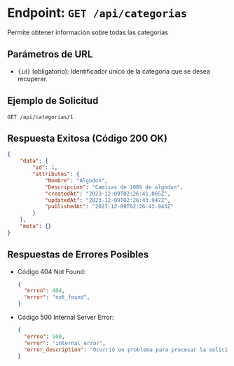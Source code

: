 # Endpoint: `GET /api/categorias`

Permite obtener información sobre todas las categorias

## Parámetros de URL
- `{id}` (obligatorio): Identificador único de la categoria que se desea recuperar.

## Ejemplo de Solicitud
```http
GET /api/categorias/1
```

## Respuesta Exitosa (Código 200 OK)
```json
{
    "data": {
        "id": 1,
        "attributes": {
            "Nombre": "Algodon",
            "Descripcion": "Camisas de 100% de algodon",
            "createdAt": "2023-12-09T02:26:41.065Z",
            "updatedAt": "2023-12-09T02:26:43.947Z",
            "publishedAt": "2023-12-09T02:26:43.943Z"
        }
    },
    "meta": {}
}
```

## Respuestas de Errores Posibles
- Código 404 Not Found:

  ```json
  {
    "errno": 404,
    "error": "not_found",
  }
  ```

- Código 500 Internal Server Error:
  ```json
  {
    "errno": 500,
    "error": "internal_error",
    "error_description": "Ocurrió un problema para procesar la solicitud"
  }
  ``` 
